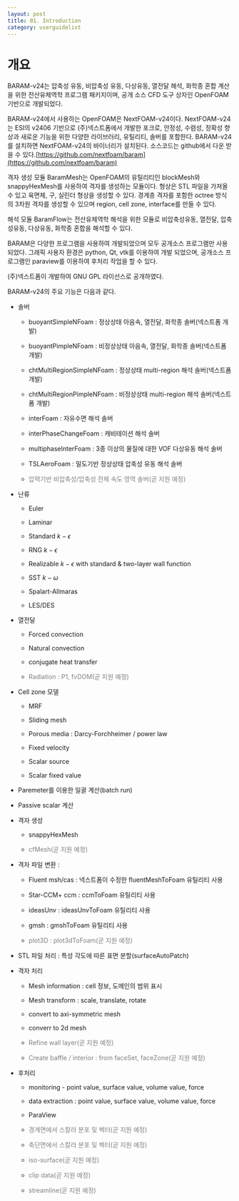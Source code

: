 ```yaml
---
layout: post
title: 01. Introduction
category: userguidelist
---
```


# 개요

BARAM-v24는 압축성 유동, 비압축성 유동, 다상유동, 열전달 해석, 화학종 혼합 계산을 위한 전산유체역학 프로그램 패키지이며, 공개 소스 CFD 도구 상자인 OpenFOAM 기반으로 개발되었다.

BARAM-v24에서 사용하는 OpenFOAM은 NextFOAM-v24이다. NextFOAM-v24는 ESI의 v2406 기반으로 (주)넥스트폼에서 개발한 포크로, 안정성, 수렴성, 정확성 향상과 새로운 기능을 위한 다양한 라이브러리, 유틸리티, 솔버를 포함한다. BARAM-v24를 설치하면 NextFOAM-v24의 바이너리가 설치된다. 소스코드는 github에서 다운 받을 수 있다.[https://github.com/nextfoam/baram](https://github.com/nextfoam/baram) 

격자 생성 모듈 BaramMesh는 OpenFOAM의 유틸리티인 blockMesh와 snappyHexMesh를 사용하여 격자를 생성하는 모듈이다. 형상은 STL 파일을 가져올 수 있고 육면체, 구, 실린더 형상을 생성할 수 있다. 경계층 격자를 포함한 octree 방식의 3차원 격자를 생성할 수 있으며 region, cell zone, interface를 만들 수 있다.

해석 모듈 BaramFlow는 전산유체역학 해석을 위한 모듈로 비압축성유동, 열전달, 압축성유동, 다상유동, 화학종 혼합을 해석할 수 있다.

BARAM은 다양한 프로그램을 사용하여 개발되었으며 모두 공개소스 프로그램만 사용되었다. 그래픽 사용자 환경은 python, Qt, vtk를 이용하여 개발 되었으며, 공개소스 프로그램인 paraview를 이용하여 후처리 작업을 할 수 있다.

(주)넥스트폼이 개발하여 GNU GPL 라이선스로 공개하였다.

BARAM-v24의 주요 기능은 다음과 같다. 

* 솔버

  + buoyantSimpleNFoam : 정상상태 아음속, 열전달, 화학종 솔버(넥스트폼 개발)
  
  + buoyantPimpleNFoam : 비정상상태 아음속, 열전달, 화학종 솔버(넥스트폼 개발)
  
  + chtMultiRegionSimpleNFoam : 정상상태 multi-region 해석 솔버(넥스트폼 개발)
  
  + chtMultiRegionPimpleNFoam : 비정상상태 multi-region 해석 솔버(넥스트폼 개발)
  
  + interFoam : 자유수면 해석 솔버
 
  + interPhaseChangeFoam : 캐비테이션 해석 솔버
  
  + multiphaseInterFoam : 3종 이상의 물질에 대한 VOF 다상유동 해석 솔버
  
  + TSLAeroFoam : 밀도기반 정상상태 압축성 유동 해석 솔버

  + <span style="color:gray">압력기반 비압축성/압축성 전체 속도 영역 솔버(곧 지원 예정)</span>
  
* 난류

  + Euler
  
  + Laminar
  
  + Standard $k-\epsilon$
  
  + RNG $k-\epsilon$
  
  + Realizable $k-\epsilon$ with standard & two-layer wall function
  
  + SST $k-\omega$
  
  + Spalart-Allmaras
  
  + LES/DES
  
* 열전달

  + Forced convection
  
  + Natural convection
  
  + conjugate heat transfer
  
  + <span style="color:gray">Radiation : P1, fvDOM(곧 지원 예정)</span>
  
* Cell zone 모델

  + MRF
  
  + Sliding mesh
  
  + Porous media : Darcy-Forchheimer / power law
  
  + Fixed velocity
  
  + Scalar source
  
  + Scalar fixed value

* Paremeter를 이용한 일괄 계산(batch run)
  
* Passive scalar 계산
 
* 격자 생성

  + snappyHexMesh
  
  + <span style="color:gray">cfMesh(곧 지원 예정)</span>
  
* 격자 파일 변환 :

  + Fluent msh/cas : 넥스트폼이 수정한 fluentMeshToFoam 유틸리티 사용
  
  + Star-CCM+ ccm : ccmToFoam 유틸리티 사용
  
  + ideasUnv : ideasUnvToFoam 유틸리티 사용
  
  + gmsh : gmshToFoam 유틸리티 사용
  
  + <span style="color:gray">plot3D : plot3dToFoam(곧 지원 예정)</span>
  
* STL 파일 처리 : 특성 각도에 따른 표면 분할(surfaceAutoPatch)

* 격자 처리
  
  + Mesh information : cell 정보, 도메인의 범위 표시
  
  + Mesh transform : scale, translate, rotate

  + convert to axi-symmetric mesh
  
  + converr to 2d mesh
  
  + <span style="color:gray">Refine wall layer(곧 지원 예정)</span>
  
  + <span style="color:gray">Create baffle / interior : from faceSet, faceZone(곧 지원 예정)</span>
  
* 후처리

  + monitoring - point value, surface value, volume value, force

  + data extraction : point value, surface value, volume value, force

  + ParaView

  + <span style="color:gray">경계면에서 스칼라 분포 및 벡터(곧 지원 예정)</span>
  
  + <span style="color:gray">축단면에서 스칼라 분포 및 벡터(곧 지원 예정)</span>
  
  + <span style="color:gray">iso-surface(곧 지원 예정)</span>
  
  + <span style="color:gray">clip data(곧 지원 예정)</span>
  
  + <span style="color:gray">streamline(곧 지원 예정)</span> 
 
  


